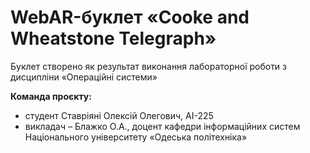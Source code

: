 # WebAR-буклет «Cooke and Wheatstone Telegraph»
Буклет створено як результат виконання лабораторної роботи з дисципліни «Операційні системи»

**Команда проєкту:**
+ студент  Ставріяні Олексій Олегович, АІ-225 
+ викладач – Блажко О.А., доцент кафедри інформаційних систем Національного
університету «Одеська політехніка»
